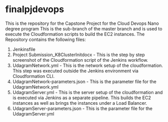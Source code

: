 # finalpjdevops
This is the repository for the Capstone  Project for the Cloud Devops Nano degree program 
This is the sub-branch of the master branch and is used to execute the Cloudformation scripts to build the EC2 instances. 
The Repository contains the following files:

1. Jenkinsfile
2. Project Submission_K8ClusterInitdocx - This is the step by step screenshot of the Cloudformation script of the Jenkins workflow.
3. UdagramNetwork.yml - This is the network setup of the cloudformation. This step was executed outside the Jenkins environment via Cloudformation CLI.
4. UdagramNetwork-parameters.json - This is the parameter file for the UdagramNetwork.yml
5. UdagramServer.yml - This is the server setup of the cloudformation and is executed via Jenkins as a separate pipeline. This builds the EC2 instances as well as brings the instances under a Load Balancer.
6. UdagramServer-parameters.json - This is the parameter file for the UdagramServer.yml
